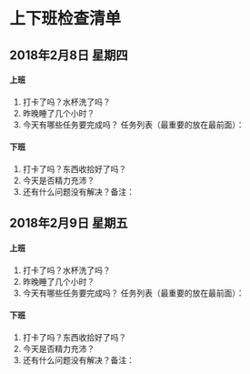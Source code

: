 # 上下班检查清单
## 2018年2月8日 星期四
#### 上班
1. 打卡了吗？水杯洗了吗？
2. 昨晚睡了几个小时？
3. 今天有哪些任务要完成吗？
	任务列表（最重要的放在最前面）：
#### 下班
1. 打卡了吗？东西收拾好了吗？
2. 今天是否精力充沛？
3. 还有什么问题没有解决？备注：

## 2018年2月9日 星期五
#### 上班
1. 打卡了吗？水杯洗了吗？
2. 昨晚睡了几个小时？
3. 今天有哪些任务要完成吗？
	任务列表（最重要的放在最前面）：
#### 下班
1. 打卡了吗？东西收拾好了吗？
2. 今天是否精力充沛？
3. 还有什么问题没有解决？备注：
